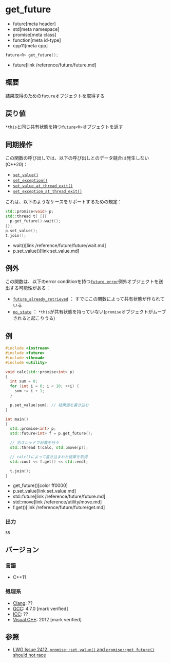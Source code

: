 # get_future
* future[meta header]
* std[meta namespace]
* promise[meta class]
* function[meta id-type]
* cpp11[meta cpp]

```cpp
future<R> get_future();
```
* future[link /reference/future/future.md]

## 概要
結果取得のための`future`オブジェクトを取得する


## 戻り値
`*this`と同じ共有状態を持つ[`future`](../future.md)`<R>`オブジェクトを返す


## 同期操作
この関数の呼び出しでは、以下の呼び出しとのデータ競合は発生しない (C++20)：

- [`set_value()`](set_value.md)
- [`set_exception()`](set_exception.md)
- [`set_value_at_thread_exit()`](set_value_at_thread_exit.md)
- [`set_exception_at_thread_exit()`](set_exception_at_thread_exit.md)

これは、以下のようなケースをサポートするための規定：

```cpp
std::promise<void> p;
std::thread t{ []{
  p.get_future().wait();
}};
p.set_value();
t.join();
```
* wait()[link /reference/future/future/wait.md]
* p.set_value()[link set_value.md]

## 例外
この関数は、以下のerror conditionを持つ[`future_error`](../future_error.md)例外オブジェクトを送出する可能性がある：

- [`future_already_retrieved`](../future_errc.md) ： すでにこの関数によって共有状態が作られている
- [`no_state`](/reference/future/future_errc.md) ： `*this`が共有状態を持っていない(`promise`オブジェクトがムーブされると起こりうる)


## 例
```cpp example
#include <iostream>
#include <future>
#include <thread>
#include <utility>

void calc(std::promise<int> p)
{
  int sum = 0;
  for (int i = 0; i < 10; ++i) {
    sum += i + 1;
  }

  p.set_value(sum); // 結果値を書き込む
}

int main()
{
  std::promise<int> p;
  std::future<int> f = p.get_future();

  // 別スレッドで計算を行う
  std::thread t(calc, std::move(p));

  // calc()によって書き込まれた結果を取得
  std::cout << f.get() << std::endl;

  t.join();
}
```
* get_future()[color ff0000]
* p.set_value[link set_value.md]
* std::future[link /reference/future/future.md]
* std::move[link /reference/utility/move.md]
* f.get()[link /reference/future/future/get.md]

### 出力
```
55
```

## バージョン
### 言語
- C++11

### 処理系
- [Clang](/implementation.md#clang): ??
- [GCC](/implementation.md#gcc): 4.7.0 [mark verified]
- [ICC](/implementation.md#icc): ??
- [Visual C++](/implementation.md#visual_cpp): 2012 [mark verified]


## 参照
- [LWG Issue 2412. `promise::set_value()` and `promise::get_future()` should not race](https://wg21.cmeerw.net/lwg/issue2412)

